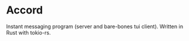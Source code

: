 # Accord
Instant messaging program (server and bare-bones tui client).
Written in Rust with tokio-rs.
